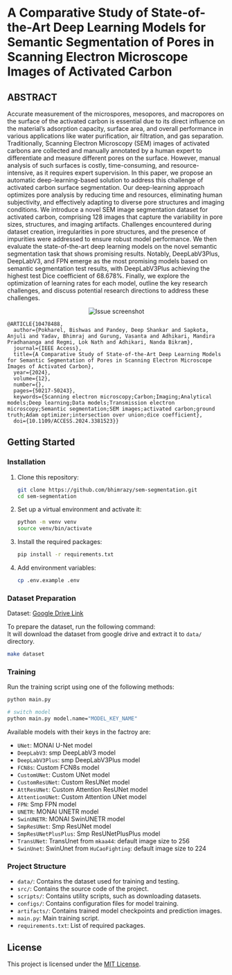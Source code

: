 # A Comparative Study of State-of-the-Art Deep Learning Models for Semantic Segmentation of Pores in Scanning Electron Microscope Images of Activated Carbon

## ABSTRACT

Accurate measurement of the microspores, mesopores, and macropores on the surface of the activated carbon is essential due to its direct influence on the material’s adsorption capacity, surface area, and overall performance in various applications like water purification, air filtration, and gas separation. Traditionally, Scanning Electron Microscopy (SEM) images of activated carbons are collected and manually annotated by a human expert to differentiate and measure different pores on the surface. However, manual analysis of such surfaces is costly, time-consuming, and resource-intensive, as it requires expert supervision. In this paper, we propose an automatic deep-learning-based solution to address this challenge of activated carbon surface segmentation. Our deep-learning approach optimizes pore analysis by reducing time and resources, eliminating human subjectivity, and effectively adapting to diverse pore structures and imaging conditions. We introduce a novel SEM image segmentation dataset for activated carbon, comprising 128 images that capture the variability in pore sizes, structures, and imaging artifacts. Challenges encountered during dataset creation, irregularities in pore structures, and the presence of impurities were addressed to ensure robust model performance. We then evaluate the state-of-the-art deep learning models on the novel semantic segmentation task that shows promising results. Notably, DeepLabV3Plus, DeepLabV3, and FPN emerge as the most promising models based on semantic segmentation test results, with DeepLabV3Plus achieving the highest test Dice coefficient of 68.678%. Finally, we explore the optimization of learning rates for each model, outline the key research challenges, and discuss potential research directions to address these challenges.

<div align="center">
    <img src="https://github.com/user-attachments/assets/4dac2ab9-67b6-407e-b3e5-c19e4b6758d9" alt="Issue screenshot" />
</div>


```
@ARTICLE{10478488,
  author={Pokharel, Bishwas and Pandey, Deep Shankar and Sapkota, Anjuli and Yadav, Bhimraj and Gurung, Vasanta and Adhikari, Mandira Pradhananga and Regmi, Lok Nath and Adhikari, Nanda Bikram},
  journal={IEEE Access}, 
  title={A Comparative Study of State-of-the-Art Deep Learning Models for Semantic Segmentation of Pores in Scanning Electron Microscope Images of Activated Carbon}, 
  year={2024},
  volume={12},
  number={},
  pages={50217-50243},
  keywords={Scanning electron microscopy;Carbon;Imaging;Analytical models;Deep learning;Data models;Transmission electron microscopy;Semantic segmentation;SEM images;activated carbon;ground truth;Adam optimizer;intersection over union;dice coefficient},
  doi={10.1109/ACCESS.2024.3381523}}
```

## Getting Started

### Installation

1. Clone this repository:

   ```bash
   git clone https://github.com/bhimrazy/sem-segmentation.git
   cd sem-segmentation
   ```

2. Set up a virtual environment and activate it:

   ```bash
   python -m venv venv
   source venv/bin/activate
   ```

3. Install the required packages:

   ```bash
   pip install -r requirements.txt
   ```

4. Add environment variables:

   ```bash
   cp .env.example .env
   ```

### Dataset Preparation
Dataset: [Google Drive Link](https://drive.google.com/file/d/1arcACo6jnXPurgLeVfFkm-jsyvkHhhZK) 

To prepare the dataset, run the following command:\
It will download the dataset from google drive and extract it to `data/` directory.

```bash
make dataset
```

### Training

Run the training script using one of the following methods:

```bash
python main.py

# switch model
python main.py model.name="MODEL_KEY_NAME"
```

Available models with their keys in the factroy are:

- `UNet`: MONAI U-Net model
- `DeepLabV3`: smp DeepLabV3 model
- `DeepLabV3Plus`: smp DeepLabV3Plus model
- `FCN8s`: Custom FCN8s model
- `CustomUNet`: Custom UNet model
- `CustomResUNet`: Custom ResUNet model
- `AttResUNet`: Custom Attention ResUNet model
- `AttentionUNet`: Custom Attention UNet model
- `FPN`: Smp FPN model
- `UNETR`: MONAI UNETR model
- `SwinUNETR`: MONAI SwinUNETR model
- `SmpResUNet`: Smp ResUNet model
- `SmpResUNetPlusPlus`: Smp ResUNetPlusPlus model
- `TransUNet`: TransUnet from `mkaa44`: default image size to 256
- `SwinUnet`: SwinUnet from `HuCaoFighting`: default image size to 224

### Project Structure

- `data/`: Contains the dataset used for training and testing.
- `src/`: Contains the source code of the project.
- `scripts/`: Contains utility scripts, such as downloading datasets.
- `configs/`: Contains configuration files for model training.
- `artifacts/`: Contains trained model checkpoints and prediction images.
- `main.py`: Main training script.
- `requirements.txt`: List of required packages.

## License

This project is licensed under the [MIT License](LICENSE).
